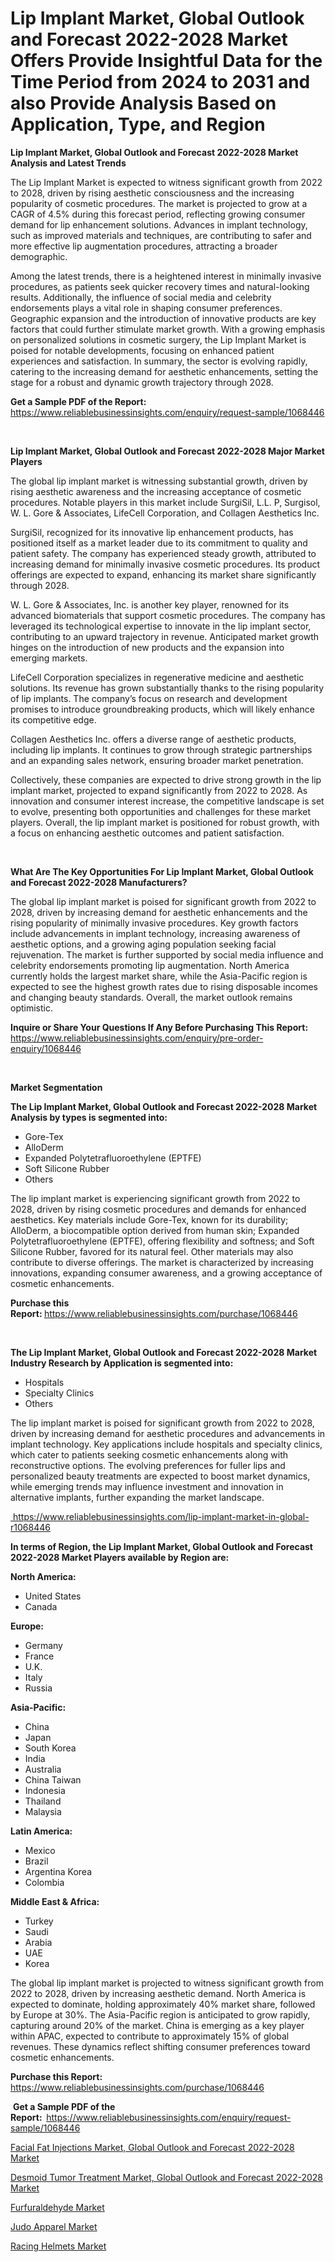 <p><h1>Lip Implant Market, Global Outlook and Forecast 2022-2028 Market Offers Provide Insightful Data for the Time Period from 2024 to 2031 and also Provide Analysis Based on Application, Type, and Region</h1></p><p><strong>Lip Implant Market, Global Outlook and Forecast 2022-2028 Market Analysis and Latest Trends</strong></p>
<p><p>The Lip Implant Market is expected to witness significant growth from 2022 to 2028, driven by rising aesthetic consciousness and the increasing popularity of cosmetic procedures. The market is projected to grow at a CAGR of 4.5% during this forecast period, reflecting growing consumer demand for lip enhancement solutions. Advances in implant technology, such as improved materials and techniques, are contributing to safer and more effective lip augmentation procedures, attracting a broader demographic.</p><p>Among the latest trends, there is a heightened interest in minimally invasive procedures, as patients seek quicker recovery times and natural-looking results. Additionally, the influence of social media and celebrity endorsements plays a vital role in shaping consumer preferences. Geographic expansion and the introduction of innovative products are key factors that could further stimulate market growth. With a growing emphasis on personalized solutions in cosmetic surgery, the Lip Implant Market is poised for notable developments, focusing on enhanced patient experiences and satisfaction. In summary, the sector is evolving rapidly, catering to the increasing demand for aesthetic enhancements, setting the stage for a robust and dynamic growth trajectory through 2028.</p></p>
<p><strong>Get a Sample PDF of the Report:&nbsp;</strong> <a href="https://www.reliablebusinessinsights.com/enquiry/request-sample/1068446">https://www.reliablebusinessinsights.com/enquiry/request-sample/1068446</a></p>
<p>&nbsp;</p>
<p><strong>Lip Implant Market, Global Outlook and Forecast 2022-2028 Major Market Players</strong></p>
<p><p>The global lip implant market is witnessing substantial growth, driven by rising aesthetic awareness and the increasing acceptance of cosmetic procedures. Notable players in this market include SurgiSil, L.L. P, Surgisol, W. L. Gore & Associates, LifeCell Corporation, and Collagen Aesthetics Inc.</p><p>SurgiSil, recognized for its innovative lip enhancement products, has positioned itself as a market leader due to its commitment to quality and patient safety. The company has experienced steady growth, attributed to increasing demand for minimally invasive cosmetic procedures. Its product offerings are expected to expand, enhancing its market share significantly through 2028.</p><p>W. L. Gore & Associates, Inc. is another key player, renowned for its advanced biomaterials that support cosmetic procedures. The company has leveraged its technological expertise to innovate in the lip implant sector, contributing to an upward trajectory in revenue. Anticipated market growth hinges on the introduction of new products and the expansion into emerging markets.</p><p>LifeCell Corporation specializes in regenerative medicine and aesthetic solutions. Its revenue has grown substantially thanks to the rising popularity of lip implants. The company’s focus on research and development promises to introduce groundbreaking products, which will likely enhance its competitive edge.</p><p>Collagen Aesthetics Inc. offers a diverse range of aesthetic products, including lip implants. It continues to grow through strategic partnerships and an expanding sales network, ensuring broader market penetration.</p><p>Collectively, these companies are expected to drive strong growth in the lip implant market, projected to expand significantly from 2022 to 2028. As innovation and consumer interest increase, the competitive landscape is set to evolve, presenting both opportunities and challenges for these market players. Overall, the lip implant market is positioned for robust growth, with a focus on enhancing aesthetic outcomes and patient satisfaction.</p></p>
<p>&nbsp;</p>
<p><strong>What Are The Key Opportunities For Lip Implant Market, Global Outlook and Forecast 2022-2028 Manufacturers?</strong></p>
<p><p>The global lip implant market is poised for significant growth from 2022 to 2028, driven by increasing demand for aesthetic enhancements and the rising popularity of minimally invasive procedures. Key growth factors include advancements in implant technology, increasing awareness of aesthetic options, and a growing aging population seeking facial rejuvenation. The market is further supported by social media influence and celebrity endorsements promoting lip augmentation. North America currently holds the largest market share, while the Asia-Pacific region is expected to see the highest growth rates due to rising disposable incomes and changing beauty standards. Overall, the market outlook remains optimistic.</p></p>
<p><strong>Inquire or Share Your Questions If Any Before Purchasing This Report:</strong> <a href="https://www.reliablebusinessinsights.com/enquiry/pre-order-enquiry/1068446">https://www.reliablebusinessinsights.com/enquiry/pre-order-enquiry/1068446</a></p>
<p>&nbsp;</p>
<p><strong>Market Segmentation</strong></p>
<p><strong>The Lip Implant Market, Global Outlook and Forecast 2022-2028 Market Analysis by types is segmented into:</strong></p>
<p><ul><li>Gore-Tex</li><li>AlloDerm</li><li>Expanded Polytetrafluoroethylene (EPTFE)</li><li>Soft Silicone Rubber</li><li>Others</li></ul></p>
<p><p>The lip implant market is experiencing significant growth from 2022 to 2028, driven by rising cosmetic procedures and demands for enhanced aesthetics. Key materials include Gore-Tex, known for its durability; AlloDerm, a biocompatible option derived from human skin; Expanded Polytetrafluoroethylene (EPTFE), offering flexibility and softness; and Soft Silicone Rubber, favored for its natural feel. Other materials may also contribute to diverse offerings. The market is characterized by increasing innovations, expanding consumer awareness, and a growing acceptance of cosmetic enhancements.</p></p>
<p><strong>Purchase this Report:&nbsp;</strong><a href="https://www.reliablebusinessinsights.com/purchase/1068446">https://www.reliablebusinessinsights.com/purchase/1068446</a></p>
<p>&nbsp;</p>
<p><strong>The Lip Implant Market, Global Outlook and Forecast 2022-2028 Market Industry Research by Application is segmented into:</strong></p>
<p><ul><li>Hospitals</li><li>Specialty Clinics</li><li>Others</li></ul></p>
<p><p>The lip implant market is poised for significant growth from 2022 to 2028, driven by increasing demand for aesthetic procedures and advancements in implant technology. Key applications include hospitals and specialty clinics, which cater to patients seeking cosmetic enhancements along with reconstructive options. The evolving preferences for fuller lips and personalized beauty treatments are expected to boost market dynamics, while emerging trends may influence investment and innovation in alternative implants, further expanding the market landscape.</p></p>
<p><a href="https://www.reliablebusinessinsights.com/lip-implant-market-in-global-r1068446">&nbsp;https://www.reliablebusinessinsights.com/lip-implant-market-in-global-r1068446</a></p>
<p><strong>In terms of Region, the Lip Implant Market, Global Outlook and Forecast 2022-2028 Market Players available by Region are:</strong></p>
<p>
    <p> <strong> North America: </strong>
        <ul>
            <li>United States</li>
            <li>Canada</li>
        </ul>
        </p> 
    <p> <strong> Europe: </strong>
        <ul>
            <li>Germany</li>
            <li>France</li>
            <li>U.K.</li>
            <li>Italy</li>
            <li>Russia</li>
        </ul>
        </p> 
    <p> <strong> Asia-Pacific: </strong>
        <ul>
            <li>China</li>
            <li>Japan</li>
            <li>South Korea</li>
            <li>India</li>
            <li>Australia</li>
            <li>China Taiwan</li>
            <li>Indonesia</li>
            <li>Thailand</li>
            <li>Malaysia</li>
        </ul>
        </p> 
    <p> <strong> Latin America: </strong>
        <ul>
            <li>Mexico</li>
            <li>Brazil</li>
            <li>Argentina Korea</li>
            <li>Colombia</li>
        </ul>
        </p> 
    <p> <strong> Middle East & Africa: </strong>
        <ul>
            <li>Turkey</li>
            <li>Saudi</li>
            <li>Arabia</li>
            <li>UAE</li>
            <li>Korea</li>
        </ul>
    </p>
    </p>
<p><p>The global lip implant market is projected to witness significant growth from 2022 to 2028, driven by increasing aesthetic demand. North America is expected to dominate, holding approximately 40% market share, followed by Europe at 30%. The Asia-Pacific region is anticipated to grow rapidly, capturing around 20% of the market. China is emerging as a key player within APAC, expected to contribute to approximately 15% of global revenues. These dynamics reflect shifting consumer preferences toward cosmetic enhancements.</p></p>
<p><strong>Purchase this Report: </strong><a href="https://www.reliablebusinessinsights.com/purchase/1068446">https://www.reliablebusinessinsights.com/purchase/1068446</a></p>
<p>&nbsp;<strong>Get a Sample PDF of the Report:&nbsp;&nbsp;</strong><a href="https://www.reliablebusinessinsights.com/enquiry/request-sample/1068446">https://www.reliablebusinessinsights.com/enquiry/request-sample/1068446</a></p>
<p><strong></strong></p>
<p><p><a href="https://github.com/kathiestrine5ty/Market-Research-Report-List-1/blob/main/facial-fat-injections-market-global-outlook-and-forecast-2022-2028-market.md">Facial Fat Injections Market, Global Outlook and Forecast 2022-2028 Market</a></p><p><a href="https://github.com/alesiasc0na/Market-Research-Report-List-1/blob/main/desmoid-tumor-treatment-market-global-outlook-and-forecast-2022-2028-market.md">Desmoid Tumor Treatment Market, Global Outlook and Forecast 2022-2028 Market</a></p><p><a href="https://issuu.com/reportprime-2/docs/furfuraldehyde-market-size-2030.ppt_1dcb59eed82f3e">Furfuraldehyde Market</a></p><p><a href="https://www.linkedin.com/pulse/judo-apparel-market-industry-trends-forecast-period-from-hubue?trackingId=PjYn12YQTeqjtFgp2JMHPQ%3D%3D">Judo Apparel Market</a></p><p><a href="https://www.linkedin.com/pulse/comprehensive-look-product-type-full-face-helmetopen-helmethalf-laube?trackingId=OyWxm2nESc2lPqpc6PFnRg%3D%3D">Racing Helmets Market</a></p></p>